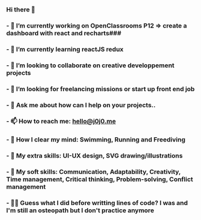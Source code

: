 ### Hi there 👋

### - 🔭 I’m currently working on OpenClassrooms P12 => create a dashboard with react and recharts### 
### - 🌱 I’m currently learning reactJS redux
### - 👯 I’m looking to collaborate on creative developpement projects
### - 🤔 I’m looking for freelancing missions or start up front end job
### - 💬 Ask me about how can I help on your projects..
### - 📫 How to reach me: hello@j0j0.me
### - 🤯 How I clear my mind: Swimming, Running and Freediving
### - 🎨 My extra skills: UI-UX design, SVG drawing/illustrations
### - 🤙 My soft skills: Communication, Adaptability, Creativity, Time management, Critical thinking, Problem-solving, Conflict management
### - 👨‍⚕️ Guess what I did before writting lines of code? I was and I'm still an osteopath but I don't practice anymore

